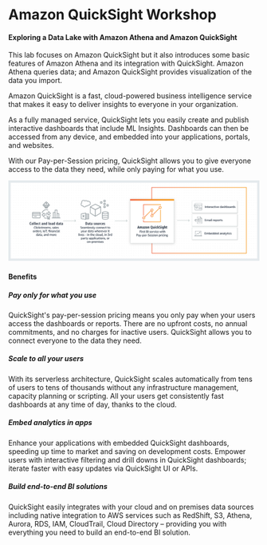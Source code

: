 # Amazon QuickSight Workshop

#### Exploring a Data Lake with Amazon Athena and Amazon QuickSight

This lab focuses on Amazon QuickSight but it also introduces some basic features of Amazon Athena and its integration with QuickSight. Amazon Athena queries data; and Amazon QuickSight provides visualization of the data you import.

Amazon QuickSight is a fast, cloud-powered business intelligence service that makes it easy to deliver insights to everyone in your organization.

As a fully managed service, QuickSight lets you easily create and publish interactive dashboards that include ML Insights. Dashboards can then be accessed from any device, and embedded into your applications, portals, and websites.

With our Pay-per-Session pricing, QuickSight allows you to give everyone access to the data they need, while only paying for what you use.

![diagram](./1-welcome/img/QuicksightIntro.png)

#### Benefits

##### Pay only for what you use

QuickSight's pay-per-session pricing means you only pay when your users access the dashboards or reports. There are no upfront costs, no annual commitments, and no charges for inactive users. QuickSight allows you to connect everyone to the data they need.

##### Scale to all your users

With its serverless architecture, QuickSight scales automatically from tens of users to tens of thousands without any infrastructure management, capacity planning or scripting. All your users get consistently fast dashboards at any time of day, thanks to the cloud.

##### Embed analytics in apps

Enhance your applications with embedded QuickSight dashboards, speeding up time to market and saving on development costs. Empower users with interactive filtering and drill downs in QuickSight dashboards; iterate faster with easy updates via QuickSight UI or APIs.

##### Build end-to-end BI solutions

QuickSight easily integrates with your cloud and on premises data sources including native integration to AWS services such as RedShift, S3, Athena, Aurora, RDS, IAM, CloudTrail, Cloud Directory – providing you with everything you need to build an end-to-end BI solution.
